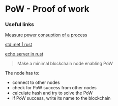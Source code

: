 # PoW - Proof of work

### Useful links

[Measure power consuption of a process](https://askubuntu.com/questions/1241160/what-is-the-best-way-to-observe-energy-usage-of-a-program-on-linux)

[std::net | rust](https://doc.rust-lang.org/std/net/index.html)

[echo server in rust](https://riptutorial.com/rust/example/4404/a-simple-tcp-client-and-server-application--echo)

> Make a minimal blockchain node enabling PoW

The node has to:

* connect to other nodes
* check for PoW success from other nodes
* calculate hash and try to solve the PoW
* if PoW success, write its name to the blockchain
